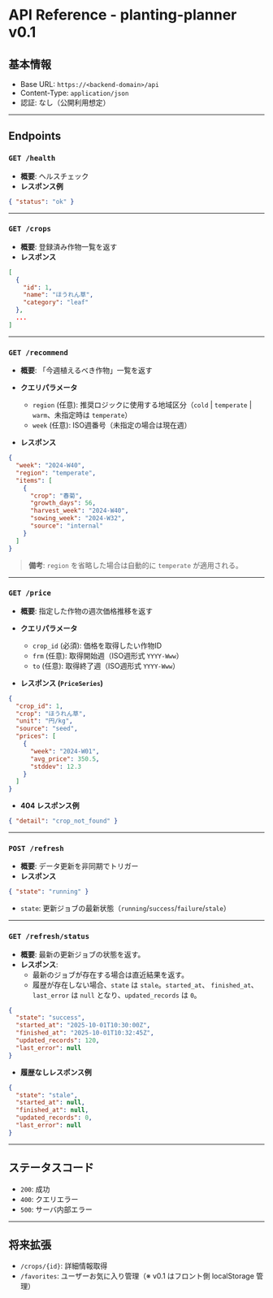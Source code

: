 # API Reference - planting-planner v0.1

## 基本情報

- Base URL: `https://<backend-domain>/api`
- Content-Type: `application/json`
- 認証: なし（公開利用想定）

---

## Endpoints

### `GET /health`

- **概要**: ヘルスチェック
- **レスポンス例**

```json
{ "status": "ok" }
```

---

### `GET /crops`

- **概要**: 登録済み作物一覧を返す
- **レスポンス**

```json
[
  {
    "id": 1,
    "name": "ほうれん草",
    "category": "leaf"
  },
  ...
]
```

---

### `GET /recommend`

- **概要**: 「今週植えるべき作物」一覧を返す
- **クエリパラメータ**
  - `region` (任意): 推奨ロジックに使用する地域区分（`cold` \| `temperate` \| `warm`、未指定時は `temperate`）
  - `week` (任意): ISO週番号（未指定の場合は現在週）

- **レスポンス**

```json
{
  "week": "2024-W40",
  "region": "temperate",
  "items": [
    {
      "crop": "春菊",
      "growth_days": 56,
      "harvest_week": "2024-W40",
      "sowing_week": "2024-W32",
      "source": "internal"
    }
  ]
}
```

> **備考**: `region` を省略した場合は自動的に `temperate` が適用される。

---

### `GET /price`

- **概要**: 指定した作物の週次価格推移を返す
- **クエリパラメータ**
  - `crop_id` (必須): 価格を取得したい作物ID
  - `frm` (任意): 取得開始週（ISO週形式 `YYYY-Www`）
  - `to` (任意): 取得終了週（ISO週形式 `YYYY-Www`）

- **レスポンス (`PriceSeries`)**

```json
{
  "crop_id": 1,
  "crop": "ほうれん草",
  "unit": "円/kg",
  "source": "seed",
  "prices": [
    {
      "week": "2024-W01",
      "avg_price": 350.5,
      "stddev": 12.3
    }
  ]
}
```

- **404 レスポンス例**

```json
{ "detail": "crop_not_found" }
```

---

### `POST /refresh`

- **概要**: データ更新を非同期でトリガー
- **レスポンス**

```json
{ "state": "running" }
```

- `state`: 更新ジョブの最新状態（`running`/`success`/`failure`/`stale`）

---

### `GET /refresh/status`

- **概要**: 最新の更新ジョブの状態を返す。
- **レスポンス**:
  - 最新のジョブが存在する場合は直近結果を返す。
  - 履歴が存在しない場合、`state` は `stale`。`started_at`、
    `finished_at`、`last_error` は `null` となり、`updated_records` は `0`。

```json
{
  "state": "success",
  "started_at": "2025-10-01T10:30:00Z",
  "finished_at": "2025-10-01T10:32:45Z",
  "updated_records": 120,
  "last_error": null
}
```

- **履歴なしレスポンス例**

```json
{
  "state": "stale",
  "started_at": null,
  "finished_at": null,
  "updated_records": 0,
  "last_error": null
}
```

---

## ステータスコード

- `200`: 成功
- `400`: クエリエラー
- `500`: サーバ内部エラー

---

## 将来拡張

- `/crops/{id}`: 詳細情報取得
- `/favorites`: ユーザーお気に入り管理（※ v0.1 はフロント側 localStorage 管理）
